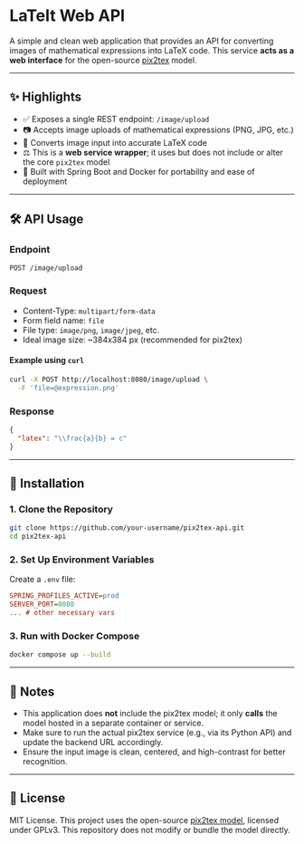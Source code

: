 # LaTeIt Web API

<!-- ![Pix2TeX Banner](https://latex.ai/static/media/logo.429eaad5.svg) -->

A simple and clean web application that provides an API for converting images of mathematical expressions into LaTeX code. This service **acts as a web interface** for the open-source [pix2tex](https://github.com/lukas-blecher/LaTeX-OCR) model.

---

## ✨ Highlights

* ✅ Exposes a single REST endpoint: `/image/upload`
* 📷 Accepts image uploads of mathematical expressions (PNG, JPG, etc.)
* 🧠 Converts image input into accurate LaTeX code
* ⚖️ This is a **web service wrapper**; it uses but does not include or alter the core `pix2tex` model
* 🚪 Built with Spring Boot and Docker for portability and ease of deployment

---

## 🛠️ API Usage

### Endpoint

```
POST /image/upload
```

### Request

* Content-Type: `multipart/form-data`
* Form field name: `file`
* File type: `image/png`, `image/jpeg`, etc.
* Ideal image size: \~384x384 px (recommended for pix2tex)

#### Example using `curl`

```bash
curl -X POST http://localhost:8080/image/upload \
  -F 'file=@expression.png'
```

### Response

```json
{
  "latex": "\\frac{a}{b} = c"
}
```

---

## 📆 Installation

### 1. Clone the Repository

```bash
git clone https://github.com/your-username/pix2tex-api.git
cd pix2tex-api
```

### 2. Set Up Environment Variables

Create a `.env` file:

```ini
SPRING_PROFILES_ACTIVE=prod
SERVER_PORT=8080
... # other necessary vars
```

### 3. Run with Docker Compose

```bash
docker compose up --build
```

---

## 🔐 Notes

* This application does **not** include the pix2tex model; it only **calls** the model hosted in a separate container or service.
* Make sure to run the actual pix2tex service (e.g., via its Python API) and update the backend URL accordingly.
* Ensure the input image is clean, centered, and high-contrast for better recognition.

---

## 📜 License

MIT License. This project uses the open-source [pix2tex model](https://github.com/lukas-blecher/LaTeX-OCR), licensed under GPLv3. This repository does not modify or bundle the model directly.
